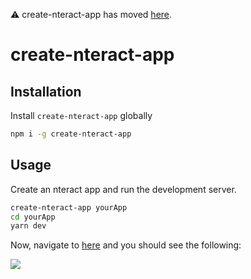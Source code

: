 :warning: create-nteract-app has moved [here](https://github.com/nteract/create-nteract-app).
# create-nteract-app

## Installation
Install `create-nteract-app` globally
```bash
npm i -g create-nteract-app
```
## Usage
Create an nteract app and run the development server.
```bash
create-nteract-app yourApp
cd yourApp
yarn dev
```
Now, navigate to [here](http://localhost:3000/) and you should see the following:

![](Screenshot.png)
